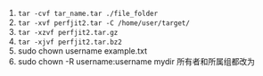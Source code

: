 1. `tar -cvf tar_name.tar ./file_folder`
2. `tar -xvf perfjit2.tar -C /home/user/target/`
3. `tar -xzvf perfjit2.tar.gz`
4. `tar -xjvf perfjit2.tar.bz2`
5. sudo chown username example.txt
6. sudo chown -R username:username mydir  所有者和所属组都改为